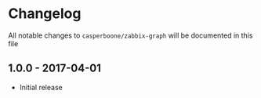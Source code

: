 # Changelog

All notable changes to `casperboone/zabbix-graph` will be documented in this file

## 1.0.0 - 2017-04-01
- Initial release
